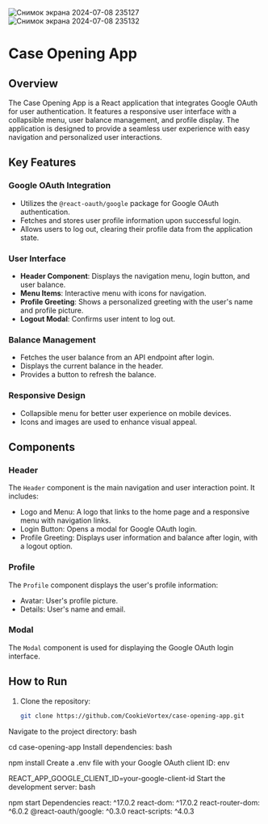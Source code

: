 ![Снимок экрана 2024-07-08 235127](https://github.com/CookieVortex/Casino-website-cases/assets/24642100/02bb539e-f8ed-4ab2-9ed6-c1b9910b088b)
![Снимок экрана 2024-07-08 235132](https://github.com/CookieVortex/Casino-website-cases/assets/24642100/16a8461d-100e-47ea-b5e5-bf72608f1faf)

# Case Opening App

## Overview

The Case Opening App is a React application that integrates Google OAuth for user authentication. It features a responsive user interface with a collapsible menu, user balance management, and profile display. The application is designed to provide a seamless user experience with easy navigation and personalized user interactions.

## Key Features

### Google OAuth Integration

- Utilizes the `@react-oauth/google` package for Google OAuth authentication.
- Fetches and stores user profile information upon successful login.
- Allows users to log out, clearing their profile data from the application state.

### User Interface

- **Header Component**: Displays the navigation menu, login button, and user balance.
- **Menu Items**: Interactive menu with icons for navigation.
- **Profile Greeting**: Shows a personalized greeting with the user's name and profile picture.
- **Logout Modal**: Confirms user intent to log out.

### Balance Management

- Fetches the user balance from an API endpoint after login.
- Displays the current balance in the header.
- Provides a button to refresh the balance.

### Responsive Design

- Collapsible menu for better user experience on mobile devices.
- Icons and images are used to enhance visual appeal.

## Components

### Header

The `Header` component is the main navigation and user interaction point. It includes:

- Logo and Menu: A logo that links to the home page and a responsive menu with navigation links.
- Login Button: Opens a modal for Google OAuth login.
- Profile Greeting: Displays user information and balance after login, with a logout option.

### Profile

The `Profile` component displays the user's profile information:

- Avatar: User's profile picture.
- Details: User's name and email.

### Modal

The `Modal` component is used for displaying the Google OAuth login interface.

## How to Run

1. Clone the repository:
   ```bash
   git clone https://github.com/CookieVortex/case-opening-app.git
Navigate to the project directory:
bash

cd case-opening-app
Install dependencies:
bash

npm install
Create a .env file with your Google OAuth client ID:
env

REACT_APP_GOOGLE_CLIENT_ID=your-google-client-id
Start the development server:
bash

npm start
Dependencies
react: ^17.0.2
react-dom: ^17.0.2
react-router-dom: ^6.0.2
@react-oauth/google: ^0.3.0
react-scripts: ^4.0.3
